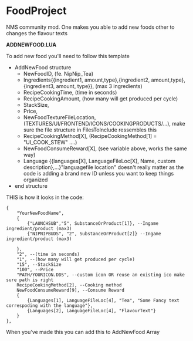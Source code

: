 # FoodProject
NMS community mod. One makes you able to add new foods other to changes the flavour texts

<b>ADDNEWFOOD.LUA</b>

To add new food you'll need to follow this template

* AddNewFood structure
	* NewFoodID, (fe. NipNip_Tea)
	* Ingredients{{ingredient1, amount,type},{ingredient2, amount,type},{ingredient3, amount, type}},  (max 3 ingredients)
	* RecipeCookingTime, (time in seconds)
	* RecipeCookingAmount, (how many will get produced per cycle)
	* StackSize,
	* Price,
	* NewFoodTextureFileLocation, (TEXTURES/UI/FRONTEND/ICONS/COOKINGPRODUCTS/...), make sure the file structure in FilesToInclude ressembles this
	* RecipeCookingMethod[X], (RecipeCookingMethod[1] = "UI_COOK_STEW" ....)
	* NewFoodConsumeReward[X], (see variable above, works the same way)
	* Language {{languages[X], LanguageFileLoc[X], Name, custom description},...}"languagefile location" doesn't really matter as the code is adding a brand new ID unless you want to keep things organized
* end structure

THIS is how it looks in the code:

	{
		"YourNewFoodName", 
		{
			{"LAUNCHSUB","5", SubstanceOrProduct[1]}, --Ingame ingredient/product (max3)
			{"NIPNIPBUDS", "2", SubstanceOrProduct[2]} --Ingame ingredient/product (max3)

		},
		"2", --(time in seconds)
		"1", --(how many will get produced per cycle)
		"15", --StackSize
		"100", --Price
		"PATH/YOURICON.DDS", --custom icon OR reuse an existing ico make sure path is right
		RecipeCookingMethod[2], --Cooking method
		NewFoodConsumeReward[9], --Consume Reward
		{
			{Languages[1], LanguageFileLoc[4], "Tea", "Some Fancy text correspoding with the language"},
			{Languages[2], LanguageFileLoc[4], "FlavourText"}
		}		
	},
 
  
When you've made this you can add this to  AddNewFood Array  

